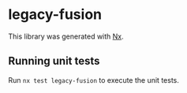 # legacy-fusion

This library was generated with [Nx](https://nx.dev).

## Running unit tests

Run `nx test legacy-fusion` to execute the unit tests.
